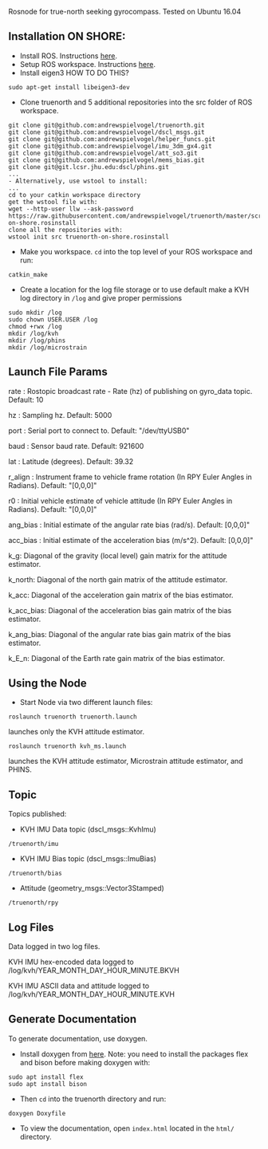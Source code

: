 Rosnode for true-north seeking gyrocompass. Tested on Ubuntu 16.04

## Installation ON SHORE:

- Install ROS. Instructions [here](http://wiki.ros.org/kinetic/Installation).
- Setup ROS workspace. Instructions [here](http://wiki.ros.org/ROS/Tutorials/InstallingandConfiguringROSEnvironment).
- Install eigen3 HOW TO DO THIS?
```
sudo apt-get install libeigen3-dev
```
- Clone truenorth and 5 additional repositories into the src folder of ROS workspace.
```
git clone git@github.com:andrewspielvogel/truenorth.git
git clone git@github.com:andrewspielvogel/dscl_msgs.git
git clone git@github.com:andrewspielvogel/helper_funcs.git
git clone git@github.com:andrewspielvogel/imu_3dm_gx4.git
git clone git@github.com:andrewspielvogel/att_so3.git
git clone git@github.com:andrewspielvogel/mems_bias.git
git clone git@git.lcsr.jhu.edu:dscl/phins.git
...
- Alternatively, use wstool to install:
...
cd to your catkin workspace directory
get the wstool file with:
wget --http-user llw --ask-password https://raw.githubusercontent.com/andrewspielvogel/truenorth/master/scripts/truenorth-on-shore.rosinstall
clone all the repositories with:
wstool init src truenorth-on-shore.rosinstall
```
- Make you workspace. `cd` into the top level of your ROS workspace and run:
```
catkin_make
```
- Create a location for the log file storage or to use default make a KVH log directory in `/log` and give proper permissions
```
sudo mkdir /log   
sudo chown USER.USER /log
chmod +rwx /log           
mkdir /log/kvh
mkdir /log/phins
mkdir /log/microstrain
```

## Launch File Params

rate : Rostopic broadcast rate - Rate (hz) of publishing on gyro_data topic. Default: 10

hz : Sampling hz. Default: 5000

port : Serial port to connect to. Default: "/dev/ttyUSB0"

baud : Sensor baud rate. Default: 921600

lat : Latitude (degrees). Default: 39.32

r_align : Instrument frame to vehicle frame rotation (In RPY Euler Angles in Radians). Default: "[0,0,0]"

r0 : Initial vehicle estimate of vehicle attitude (In RPY Euler Angles in Radians). Default: "[0,0,0]"

ang_bias : Initial estimate of the angular rate bias (rad/s). Default: [0,0,0]"

acc_bias : Initial estimate of the acceleration bias (m/s^2). Default: [0,0,0]"

k_g: Diagonal of the gravity (local level) gain matrix for the attitude estimator. 

k_north: Diagonal of the north gain matrix of the attitude estimator. 

k_acc: Diagonal of the acceleration gain matrix of the bias estimator.

k_acc_bias: Diagonal of the acceleration bias gain matrix of the bias estimator.

k_ang_bias: Diagonal of the angular rate bias gain matrix of the bias estimator.

k_E_n: Diagonal of the Earth rate gain matrix of the bias estimator.


## Using the Node

- Start Node via two different launch files:
```
roslaunch truenorth truenorth.launch
```
launches only the KVH attitude estimator.
```
roslaunch truenorth kvh_ms.launch
```
launches the KVH attitude estimator, Microstrain attitude estimator, and PHINS.

## Topic
Topics published:

- KVH IMU Data topic (dscl_msgs::KvhImu)
```
/truenorth/imu
```

- KVH IMU Bias topic (dscl_msgs::ImuBias)
```
/truenorth/bias
```

- Attitude (geometry_msgs::Vector3Stamped)
```
/truenorth/rpy
```

## Log Files
Data logged in two log files. 

KVH IMU hex-encoded data logged to /log/kvh/YEAR_MONTH_DAY_HOUR_MINUTE.BKVH

KVH IMU ASCII data and attitude logged to /log/kvh/YEAR_MONTH_DAY_HOUR_MINUTE.KVH



## Generate Documentation

To generate documentation, use doxygen.

- Install doxygen from [here](http://www.stack.nl/~dimitri/doxygen/download.html). Note: you need to install the packages flex and bison before making doxygen with:
```
sudo apt install flex
sudo apt install bison
```

- Then `cd` into the truenorth directory and run:
```
doxygen Doxyfile
```

- To view the documentation, open `index.html` located in the `html/` directory.
